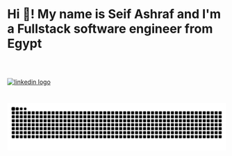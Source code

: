 <h1 align="left">Hi 👋! My name is Seif Ashraf and I'm a Fullstack software engineer from Egypt</h1>

###

<br clear="both">

###

<div align="left">
  <a href="https://www.linkedin.com/in/seif-ashraf007/" target="_blank">
    <img src="https://img.shields.io/static/v1?message=LinkedIn&logo=linkedin&label=&color=0077B5&logoColor=white&labelColor=&style=for-the-badge" height="25" alt="linkedin logo"  />
  </a>
</div>

###

###

<br clear="both">

<img src="https://raw.githubusercontent.com/seif-ashraf-007/seif-ashraf-007/output/snake.svg" alt="Snake animation" />

###
